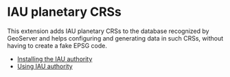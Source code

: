 # IAU planetary CRSs

This extension adds IAU planetary CRSs to the database recognized by GeoServer and helps configuring and generating data in such CRSs, without having to create a fake EPSG code.

<div class="grid cards" markdown>

-   [Installing the IAU authority](install.md)
-   [Using IAU authority](usage.md)

</div>
